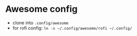 # Awesome config

* clone into `.config/awesome`
* for rofi config: `ln -s ~/.config/awesome/rofi ~/.config/`

